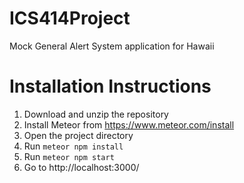 # ICS414Project
Mock General Alert System application for Hawaii
# Installation Instructions
1. Download and unzip the repository
1. Install Meteor from https://www.meteor.com/install
1. Open the project directory
1. Run `meteor npm install`
1. Run `meteor npm start`
1. Go to http://localhost:3000/
